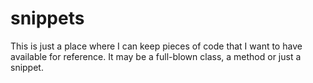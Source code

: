 snippets
===========

This is just a place where I can keep pieces of code that I want to have available for reference. It may be a full-blown class, a method or just a snippet.
